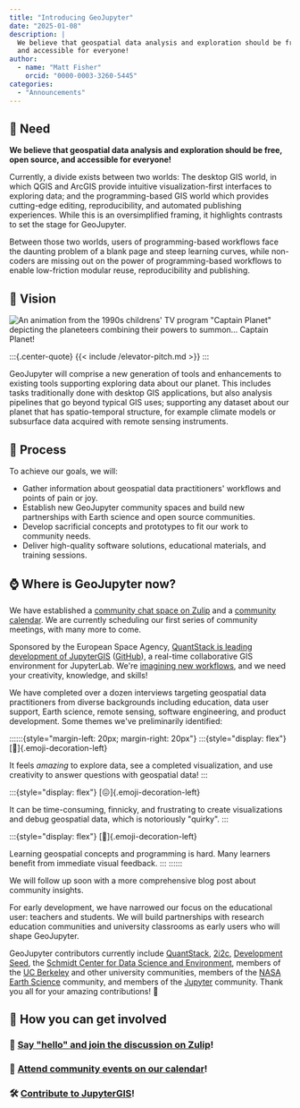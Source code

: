 ```yaml
---
title: "Introducing GeoJupyter"
date: "2025-01-08"
description: |
  We believe that geospatial data analysis and exploration should be free, open source,
  and accessible for everyone!
author:
  - name: "Matt Fisher"
    orcid: "0000-0003-3260-5445"
categories:
  - "Announcements"
---
```


## :jigsaw: Need

**We believe that geospatial data analysis and exploration should be free, open source,
and accessible for everyone!**

Currently, a divide exists between two worlds: The desktop GIS world, in which QGIS and
ArcGIS provide intuitive visualization-first interfaces to exploring data; and the
programming-based GIS world which provides cutting-edge editing, reproducibility, and
automated publishing experiences.
While this is an oversimplified framing, it highlights contrasts to set the stage
for GeoJupyter.

Between those two worlds, users of programming-based workflows face the daunting problem
of a blank page and steep learning curves, while non-coders are missing out on the
power of programming-based workflows to enable low-friction modular reuse,
reproducibility and publishing.


## :telescope: Vision

![An animation from the 1990s childrens' TV program "Captain Planet" depicting the planeteers combining their powers to summon... Captain Planet!](https://media1.tenor.com/m/hWtovfyLjNAAAAAd/captain-planet-let-our-powers-combine.gif)

:::{.center-quote}
{{< include /elevator-pitch.md >}}
:::

GeoJupyter will comprise a new generation of tools and enhancements to existing tools
supporting exploring data about our planet. This includes tasks traditionally done
with desktop GIS applications, but also analysis pipelines that go beyond typical GIS
uses; supporting any dataset about our planet that has spatio-temporal structure, for
example climate models or subsurface data acquired with remote sensing instruments.


## :memo: Process

To achieve our goals, we will:

* Gather information about geospatial data practitioners' workflows and points of pain
  or joy.
* Establish new GeoJupyter community spaces and build new partnerships with Earth
  science and open source communities.
* Develop sacrificial concepts and prototypes to fit our work to community needs.
* Deliver high-quality software solutions, educational materials, and training sessions.


## :watch: Where is GeoJupyter now?

We have established a
[community chat space on Zulip](https://jupyter.zulipchat.com/#narrow/channel/471314-geojupyter/topic/Welcome)
and a [community calendar](/calendar.md).
We are currently scheduling our first series of community meetings, with many more to come.

Sponsored by the European Space Agency,
[QuantStack is leading development of JupyterGIS](https://blog.jupyter.org/jupytergis-d63b7adf9d0c)
([GitHub](https://github.com/geojupyter/jupytergis)),
a real-time collaborative GIS environment for JupyterLab. We're
[imagining new workflows](https://jupyter.zulipchat.com/#narrow/channel/471314-geojupyter/topic/.22Bouncing.22.20between.20JupyterGIS.20and.20a.20Jupyter.20Notebook), and we need your creativity, knowledge, and skills!

We have completed over a dozen interviews targeting geospatial data practitioners from
diverse backgrounds including education, data user support, Earth science, remote
sensing, software engineering, and product development.
Some themes we've preliminarily identified:

::::::{style="margin-left: 20px; margin-right: 20px"}
:::{style="display: flex"}
[:star_struck:]{.emoji-decoration-left}

It feels _amazing_ to explore data, see a completed visualization, and
use creativity to answer questions with geospatial data!
:::

:::{style="display: flex"}
[:confounded:]{.emoji-decoration-left}

It can be time-consuming, finnicky, and frustrating to create visualizations
and debug geospatial data, which is notoriously "quirky".
:::

:::{style="display: flex"}
[:climbing:]{.emoji-decoration-left}

Learning geospatial concepts and programming is hard.
Many learners benefit from immediate visual feedback.
:::
::::::

We will follow up soon with a more comprehensive blog post about community insights.

For early development, we have narrowed our focus on the educational user: teachers and
students. We will build partnerships with research education communities and university
classrooms as early users who will shape GeoJupyter.

GeoJupyter contributors currently include
[QuantStack](https://quantstack.net/),
[2i2c](https://2i2c.org/),
[Development Seed](https://developmentseed.org/),
the [Schmidt Center for Data Science and Environment](https://dse.berkeley.edu/),
members of the [UC Berkeley](https://berkeley.edu) and other university communities,
members of the [NASA Earth Science](https://science.nasa.gov/earth-science/) community,
and members of the [Jupyter](https://jupyter.org/) community.
Thank you all for your amazing contributions! :bow:


## :index_pointing_at_the_viewer: How you can get involved

### :wave: [Say "hello" and join the discussion on Zulip](https://jupyter.zulipchat.com/#narrow/channel/471314-geojupyter/topic/Welcome)!

### :calendar: [Attend community events on our calendar](/calendar.md)!

### :hammer_and_wrench: [Contribute to JupyterGIS](https://github.com/geojupyter/jupytergis/)!
